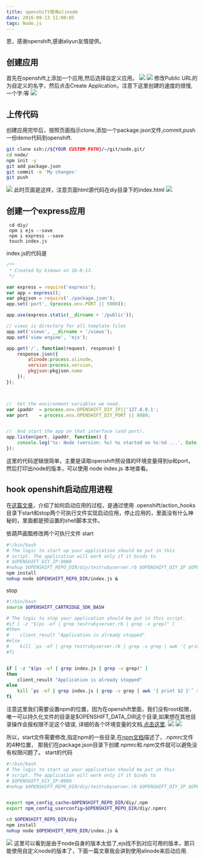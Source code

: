 ```yaml
---
title: openshift使用alinode
date: 2016-08-13 11:08:05
tags: Node.js
---
```



恩，感谢openshift,感谢aliyun友情提供。

<!-- more -->



## 创建应用
首先在openshift上添加一个应用,然后选择自定义应用。
![](https://cloud.githubusercontent.com/assets/7932380/17831726/7a94b83e-6723-11e6-9c5c-5a800d06cba6.png)
![](https://cloud.githubusercontent.com/assets/7932380/17831733/b200f198-6723-11e6-9e02-49d27825b7a3.png)
修改Public URL的为自定义的名字，然后点击Create Application，注意下这里创建的速度的很慢,一个字:等
![](https://cloud.githubusercontent.com/assets/7932380/17831740/0c8acf8a-6724-11e6-9f81-14307bd6df6f.png)


## 上传代码
创建应用完毕后，按照页面指示clone,添加一个package.json文件,commit,push一份demo代码到openshift.
``` bash
git clone ssh://${YOUR CUSTOM PATH}/~/git/node.git/
cd node/
npm init -y
git add package.json
git commit -m 'My changes'
git push

```
![](https://cloud.githubusercontent.com/assets/7932380/17831789/8cc6c0c2-6725-11e6-9c0b-73b8c1366964.png)
此时页面是这样，注意页面html源代码在diy目录下的index.html
![](https://cloud.githubusercontent.com/assets/7932380/17831799/fd2a0536-6725-11e6-9a1f-ad16cafc71a9.png)

## 创建一个express应用
``` bahs
 cd diy/
 npm i ejs --save
 npm i express --save
 touch index.js
```
index.js的代码是
``` js
/**
 * Created by kimown on 16-8-13.
 */

var express = require('express');
var app = express();
var pkgjson = require('./package.json');
app.set('port', (process.env.PORT || 5000));

app.use(express.static(__dirname + '/public'));

// views is directory for all template files
app.set('views', __dirname + '/views');
app.set('view engine', 'ejs');

app.get('/', function(request, response) {
    response.json({
        alinode:process.alinode,
        version:process.version,
        pkgjson:pkgjson.name
    });
});



//  Get the environment variables we need.
var ipaddr  = process.env.OPENSHIFT_DIY_IP||'127.0.0.1';
var port    = process.env.OPENSHIFT_DIY_PORT || 8080;


//  And start the app on that interface (and port).
app.listen(port, ipaddr, function() {
    console.log('%s: Node (version: %s) %s started on %s:%d ...', Date(Date.now() ), process.version, process.argv[1], ipaddr, port);
});

```
这里的代码逻辑很简单，主要是读取openshift预设值的环境变量得到ip和port，然后打印出node的版本，可以使用 node index.js 本地查看。

## hook openshift启动应用进程
在[这篇文章](https://blog.openshift.com/a-paas-that-runs-anything-http-getting-started-with-diy-applications-on-openshift/)，介绍了如何启动应用的过程，是通过使用
.openshift/action_hooks目录下start和stop两个可执行文件实现启动应用，停止应用的，里面没有什么神秘的，里面都是预设置的shell脚本文件。

依葫芦画瓢修改两个可执行文件
start
``` bash
#!/bin/bash
# The logic to start up your application should be put in this
# script. The application will work only if it binds to
# $OPENSHIFT_DIY_IP:8080
#nohup $OPENSHIFT_REPO_DIR/diy/testrubyserver.rb $OPENSHIFT_DIY_IP $OPENSHIFT_REPO_DIR/diy |& /usr/bin/logshifter -tag diy &
npm install
nohup node $OPENSHIFT_REPO_DIR/index.js &
```

stop
``` bash
#!/bin/bash
source $OPENSHIFT_CARTRIDGE_SDK_BASH

# The logic to stop your application should be put in this script.
#if [ -z "$(ps -ef | grep testrubyserver.rb | grep -v grep)" ]
#then
#    client_result "Application is already stopped"
#else
#    kill `ps -ef | grep testrubyserver.rb | grep -v grep | awk '{ print $2 }'` > /dev/null 2>&1
#fi


if [ -z "$(ps -ef | grep index.js | grep -v grep)" ]
then
    client_result "Application is already stopped"
else
    kill `ps -ef | grep index.js | grep -v grep | awk '{ print $2 }'` > /dev/null 2>&1
fi

```


注意这里我们需要设置npm的位置，因为在openshift里面，我们没有root权限，唯一可以持久化文件的目录是$OPENSHIFT_DATA_DIR这个目录,如果想在其他目录操作会报权限不足这个错误,
详细的各个环境变量的文档,[点击这里](https://developers.openshift.com/managing-your-applications/environment-variables.html).
![](https://cloud.githubusercontent.com/assets/7932380/17832039/89ceafa4-672c-11e6-9b33-f5cfc123b232.png)
![](https://cloud.githubusercontent.com/assets/7932380/17832137/58500688-672e-11e6-98ac-f08b35bfd956.png)

所以，start文件需要修改,指定npm的一些目录,在[npm文档](https://docs.npmjs.com/files/npmrc)描述了，.npmrc文件的4种位置，
那我们在package.json目录下创建.npmrc和.npm文件就可以避免没有权限问题了。
start的代码
``` bash
#!/bin/bash
# The logic to start up your application should be put in this
# script. The application will work only if it binds to
# $OPENSHIFT_DIY_IP:8080
#nohup $OPENSHIFT_REPO_DIR/diy/testrubyserver.rb $OPENSHIFT_DIY_IP $OPENSHIFT_REPO_DIR/diy |& /usr/bin/logshifter -tag diy &


export npm_config_cache=$OPENSHIFT_REPO_DIR/diy/.npm
export npm_config_userconfig=$OPENSHIFT_REPO_DIR/diy/.npmrc

cd $OPENSHIFT_REPO_DIR/diy
npm install
nohup node $OPENSHIFT_REPO_DIR/index.js &
```

![](https://cloud.githubusercontent.com/assets/7932380/17832233/5c0e9ad0-6730-11e6-8c8b-d5c5920decc0.png)
这里可以看到是由于node自身的版本太低了,ejs找不到对应可用的版本，那只能使用自定义node的版本了，下面一篇文章我会讲到使用alinode来启动应用.


